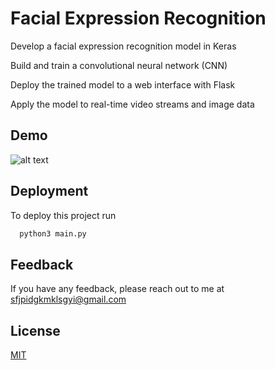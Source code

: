 
# Facial Expression Recognition

Develop a facial expression recognition model in Keras

Build and train a convolutional neural network (CNN)

Deploy the trained model to a web interface with Flask

Apply the model to real-time video streams and image data


## Demo

![alt text](https://github.com/XiaoSanchez/Facial_Expression_Recognition/blob/main/demo.gif?raw=true)

## Deployment

To deploy this project run

```bash
  python3 main.py
```


## Feedback

If you have any feedback, please reach out to me at sfjpidgkmklsgyi@gmail.com


## License

[MIT](https://choosealicense.com/licenses/mit/)

